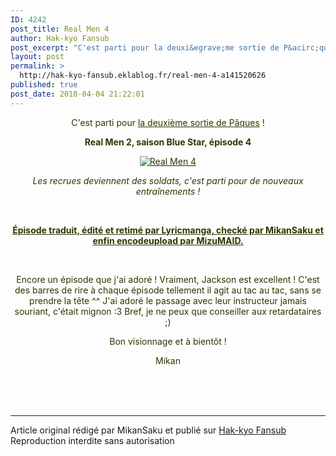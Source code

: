 ```yaml
---
ID: 4242
post_title: Real Men 4
author: Hak-kyo Fansub
post_excerpt: "C'est parti pour la deuxi&egrave;me sortie de P&acirc;ques ! Real Men 2, saison Blue Star, &eacute;pisode 4 Les recrues deviennent des soldats, c'est parti pour de nouveaux entra&icirc;nements ! &nbsp; &Eacute;pisode traduit, &eacute;dit&eacute; et retim&eacute; par Lyricmanga, check&eacute; par MikanSaku et enfin encodeupload par MizuMAID. &nbsp; Encore..."
layout: post
permalink: >
  http://hak-kyo-fansub.eklablog.fr/real-men-4-a141520626
published: true
post_date: 2018-04-04 21:22:01
---
```

<p style="text-align: center;"><span style="color: #333300;">C'est parti pour <span style="text-decoration: underline;">la deuxi&egrave;me sortie de P&acirc;ques</span> !</span></p>
<p style="text-align: center;"><strong><span style="color: #333300;">Real Men 2, saison Blue Star, &eacute;pisode 4</span></strong></p>
<p style="text-align: center;"><a href="http://hak-kyo-fansub.eklablog.fr/real-men-a126543842"><span style="color: #333300;"><img src="https://united-subs.dearclouds.com/wp-content/uploads/2018/05/f55c3b3d61ce235c237dc8eb740a255f.jpg" alt="Real Men 4"/></span></a></p>
<p style="text-align: center;"><em><span style="color: #333300;">Les recrues deviennent des soldats, c'est parti pour de nouveaux entra&icirc;nements !</span></em></p>
<p style="text-align: center;"><span style="color: #333300;">&nbsp;</span></p>
<p style="text-align: center;"><span style="text-decoration: underline;"><strong><span style="color: #333300; text-decoration: underline;">&Eacute;pisode traduit, &eacute;dit&eacute; et retim&eacute; par Lyricmanga, check&eacute; par MikanSaku et enfin encodeupload par MizuMAID.</span></strong></span></p>
<p style="text-align: center;"><span style="color: #333300;">&nbsp;</span></p>
<p style="text-align: center;"><span style="color: #333300;">Encore un &eacute;pisode que j'ai ador&eacute; ! Vraiment, Jackson est excellent ! C'est des barres de rire &agrave; chaque &eacute;pisode tellement il agit au tac au tac, sans se prendre la t&ecirc;te ^^ J'ai ador&eacute; le passage avec leur instructeur jamais souriant, c'&eacute;tait mignon :3 Bref, je ne peux que conseiller aux retardataires ;)</span></p>
<p style="text-align: center;"><span style="color: #333300;">Bon visionnage et &agrave; bient&ocirc;t !</span></p>
<p style="text-align: center;"><span style="color: #333300;">Mikan</span></p><br /><br /><br /><hr />Article original rédigé par MikanSaku et publié sur <a href="http://hak-kyo-fansub.eklablog.fr/">Hak-kyo Fansub</a> <br /> Reproduction interdite sans autorisation